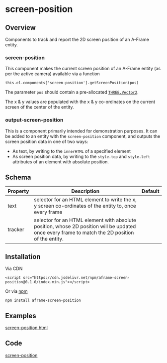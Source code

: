 # screen-position

## Overview

Components to track and report the 2D screen position of an A-Frame entity.



### screen-position

This component makes the current screen position of an A-Frame entity (as per the active camera) available via a function 

`this.el.components['screen-position'].getScreenPosition(pos)`

The parameter `pos` should contain a pre-allocated [`THREE.Vector2`](https://threejs.org/docs/index.html?q=vector2#api/en/math/Vector2).

The x & y values are populated with the x & y co-ordinates on the current screen of the center of the entity.



### output-screen-position

This is a component primarily intended for demonstration purposes.  It can be added to an entity with the `screen-position` component, and outputs the screen position data in one of two ways:

- As text, by writing to the `innerHTML` of a specified element
- As screen position data, by writing to the `style.top` and `style.left` attributes of an element with absolute position.



## Schema

| Property | Description                                                  | Default |
| -------- | ------------------------------------------------------------ | ------- |
| text     | selector for an HTML element to write the x, y screen co-ordinates of the entity to, once every frame |         |
| tracker  | selector for an HTML element with absolute position, whose 2D position will be updated once every frame to match the 2D position of the entity. |         |



## Installation

Via CDN 
```
<script src="https://cdn.jsdelivr.net/npm/aframe-screen-position@0.1.0/index.min.js"></script>
```

Or via [npm](https://www.npmjs.com/package/aframe-screen-position)

```
npm install aframe-screen-position
```

## Examples

[screen-position.html](https://diarmidmackenzie.github.io/aframe-components/component-usage/screen-position.html)



## Code

[screen-position](https://github.com/diarmidmackenzie/aframe-components/blob/main/components/screen-position/index.js)